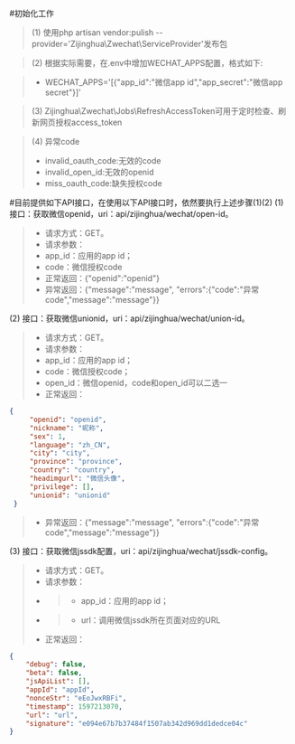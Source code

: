 #初始化工作

>(1) 使用php artisan vendor:pulish --provider='Zijinghua\Zwechat\ServiceProvider'发布包

>(2) 根据实际需要，在.env中增加WECHAT_APPS配置，格式如下:

 > - WECHAT_APPS='[{"app_id":"微信app id","app_secret":"微信app secret"}]'
 
>(3) Zijinghua\Zwechat\Jobs\RefreshAccessToken可用于定时检查、刷新网页授权access_token

>(4) 异常code
 > - invalid_oauth_code:无效的code
 > - invalid_open_id:无效的openid
 > - miss_oauth_code:缺失授权code

#目前提供如下API接口，在使用以下API接口时，依然要执行上述步骤(1)(2)
(1) 接口：获取微信openid，uri：api/zijinghua/wechat/open-id。
>- 请求方式：GET。
>- 请求参数：
>- app_id：应用的app id；
>- code：微信授权code
>- 正常返回：{"openid":"openid"}
>- 异常返回：{"message":"message", "errors":{"code":"异常code","message":"message"}}

(2) 接口：获取微信unionid，uri：api/zijinghua/wechat/union-id。
>- 请求方式：GET。
>- 请求参数：
>- app_id：应用的app id；
>- code：微信授权code；
>- open_id：微信openid，code和open_id可以二选一
>- 正常返回：
```json
{
     "openid": "openid",
     "nickname": "昵称",
     "sex": 1,
     "language": "zh_CN",
     "city": "city",
     "province": "province",
     "country": "country",
     "headimgurl": "微信头像",
     "privilege": [],
     "unionid": "unionid"
 }
```
>- 异常返回：{"message":"message", "errors":{"code":"异常code","message":"message"}}

(3) 接口：获取微信jssdk配置，uri：api/zijinghua/wechat/jssdk-config。
>- 请求方式：GET。
>- 请求参数：
>- >- app_id：应用的app id；
>- >- url：调用微信jssdk所在页面对应的URL
>- 正常返回：
```json
{
    "debug": false,
    "beta": false,
    "jsApiList": [],
    "appId": "appId",
    "nonceStr": "eEoJwxRBFi",
    "timestamp": 1597213070,
    "url": "url",
    "signature": "e094e67b7b37484f1507ab342d969dd1dedce04c"
}
```
